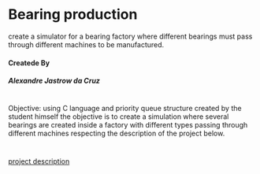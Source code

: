 # Bearing production
create a simulator for a bearing factory where different bearings must pass through different machines to be manufactured.


#### Createde By

##### Alexandre Jastrow da Cruz
#

Objective: using C language and priority queue structure created by the student himself the objective is to create a simulation where several bearings are created inside a factory with different types passing through different machines respecting the description of the project below.
#
[project description](https://github.com/alexandrejastrow/hanoiTower/blob/master/ED_Trab2.pdf)



